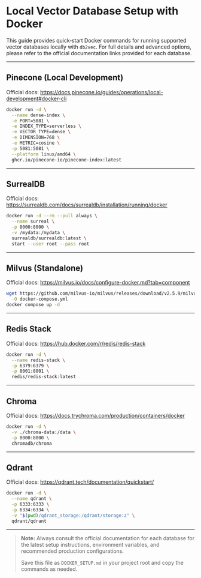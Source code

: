 # Local Vector Database Setup with Docker

This guide provides quick‑start Docker commands for running supported vector databases locally with `db2vec`. For full details and advanced options, please refer to the official documentation links provided for each database.

---

## Pinecone (Local Development)

Official docs: https://docs.pinecone.io/guides/operations/local-development#docker-cli

```bash
docker run -d \
  --name dense-index \
  -e PORT=5081 \
  -e INDEX_TYPE=serverless \
  -e VECTOR_TYPE=dense \
  -e DIMENSION=768 \
  -e METRIC=cosine \
  -p 5081:5081 \
  --platform linux/amd64 \
  ghcr.io/pinecone-io/pinecone-index:latest
```

---

## SurrealDB

Official docs: https://surrealdb.com/docs/surrealdb/installation/running/docker

```bash
docker run -d --rm --pull always \
  --name surreal \
  -p 8000:8000 \
  -v /mydata:/mydata \
  surrealdb/surrealdb:latest \
  start --user root --pass root
```

---

## Milvus (Standalone)

Official docs: https://milvus.io/docs/configure-docker.md?tab=component

```bash
wget https://github.com/milvus-io/milvus/releases/download/v2.5.9/milvus-standalone-docker-compose.yml \
  -O docker-compose.yml
docker compose up -d
```

---

## Redis Stack

Official docs: https://hub.docker.com/r/redis/redis-stack

```bash
docker run -d \
  --name redis-stack \
  -p 6379:6379 \
  -p 8001:8001 \
  redis/redis-stack:latest
```

---

## Chroma

Official docs: https://docs.trychroma.com/production/containers/docker

```bash
docker run -d \
  -v ./chroma-data:/data \
  -p 8000:8000 \
  chromadb/chroma
```

---

## Qdrant

Official docs: https://qdrant.tech/documentation/quickstart/

```bash
docker run -d \
  --name qdrant \
  -p 6333:6333 \
  -p 6334:6334 \
  -v "$(pwd)/qdrant_storage:/qdrant/storage:z" \
  qdrant/qdrant
```

---

> **Note:** Always consult the official documentation for each database for the latest setup instructions, environment variables, and recommended production configurations.  
>  
> Save this file as `DOCKER_SETUP.md` in your project root and copy the commands as needed.  